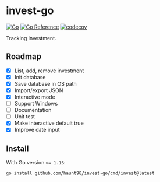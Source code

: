 # invest-go

[![Go](https://github.com/haunt98/invest-go/workflows/Go/badge.svg?branch=main)](https://github.com/haunt98/invest-go/actions)
[![Go Reference](https://pkg.go.dev/badge/github.com/haunt98/invest-go.svg)](https://pkg.go.dev/github.com/haunt98/invest-go)
[![codecov](https://codecov.io/gh/haunt98/invest-go/branch/main/graph/badge.svg?token=3TiLT94x7z)](https://codecov.io/gh/haunt98/invest-go)

Tracking investment.

## Roadmap

- [x] List, add, remove investment
- [x] Init database
- [x] Save database in OS path
- [x] Import/export JSON
- [x] Interactive mode
- [ ] Support Windows
- [ ] Documentation
- [ ] Unit test
- [x] Make interactive default true
- [x] Improve date input

## Install

With Go version `>= 1.16`:

```sh
go install github.com/haunt98/invest-go/cmd/invest@latest
```
